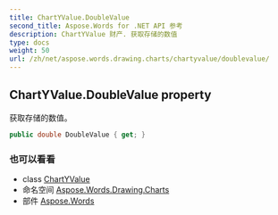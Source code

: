 ```yaml
---
title: ChartYValue.DoubleValue
second_title: Aspose.Words for .NET API 参考
description: ChartYValue 财产. 获取存储的数值
type: docs
weight: 50
url: /zh/net/aspose.words.drawing.charts/chartyvalue/doublevalue/
---
```

## ChartYValue.DoubleValue property

获取存储的数值。

```csharp
public double DoubleValue { get; }
```

### 也可以看看

* class [ChartYValue](../)
* 命名空间 [Aspose.Words.Drawing.Charts](../../chartyvalue/)
* 部件 [Aspose.Words](../../../)


